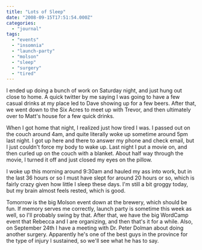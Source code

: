 ```yaml
---
title: "Lots of Sleep"
date: "2008-09-15T17:51:54.000Z"
categories: 
  - "journal"
tags: 
  - "events"
  - "insomnia"
  - "launch-party"
  - "molson"
  - "sleep"
  - "surgery"
  - "tired"
---
```


I ended up doing a bunch of work on Saturday night, and just hung out close to home. A quick twitter by me saying I was going to have a few casual drinks at my place led to Dave showing up for a few beers. After that, we went down to the Six Acres to meet up with Trevor, and then ultimately over to Matt's house for a few quick drinks.

When I got home that night, I realized just how tired I was. I passed out on the couch around 4am, and quite literally woke up sometime around 5pm last night. I got up here and there to answer my phone and check email, but I just couldn't force my body to wake up. Last night I put a movie on, and then curled up on the couch with a blanket. About half way through the movie, I turned it off and just closed my eyes on the pillow.

I woke up this morning around 9:30am and hauled my ass into work, but in the last 36 hours or so I must have slept for around 20 hours or so, which is fairly crazy given how little I sleep these days. I'm still a bit groggy today, but my brain almost feels rested, which is good.

Tomorrow is the big Molson event down at the brewery, which should be fun. If memory serves me correctly, launch party is sometime this week as well, so I'll probably swing by that. After that, we have the big WordCamp event that Rebecca and I are organizing, and then that's it for a while. Also, on September 24th I have a meeting with Dr. Peter Dolman about doing another surgery. Apparently he's one of the best guys in the province for the type of injury I sustained, so we'll see what he has to say.
